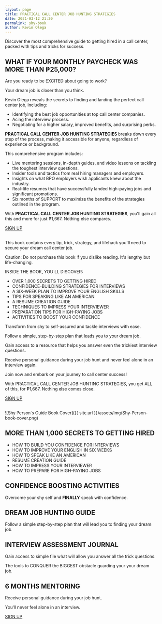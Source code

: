```yaml
--- 
layout: page
title: PRACTICAL CALL CENTER JOB HUNTING STRATEGIES
date: 2021-03-12 21:20
permalink: shy-book 
author: Kevin Olega 
--- 
```

Discover the most comprehensive guide to getting hired in a call center, packed with tips and tricks for success.

## WHAT IF YOUR MONTHLY PAYCHECK WAS MORE THAN ₱25,000?


Are you ready to be EXCITED about going to work?

Your dream job is closer than you think.

Kevin Olega reveals the secrets to finding and landing the perfect call center job, including:

* Identifying the best job opportunities at top call center companies.
* Acing the interview process.
* Negotiating for a higher salary, improved benefits, and surprising perks.

**PRACTICAL CALL CENTER JOB HUNTING STRATEGIES** breaks down every step of the process, making it accessible for anyone, regardless of experience or background.

This comprehensive program includes:

* Live mentoring sessions, in-depth guides, and video lessons on tackling the toughest interview questions.
* Insider tools and tactics from real hiring managers and employers.
* Insights on what BPO employers wish applicants knew about the industry.
* Real-life resumes that have successfully landed high-paying jobs and significant promotions.
* Six months of SUPPORT to maximize the benefits of the strategies outlined in the program.

With **PRACTICAL CALL CENTER JOB HUNTING STRATEGIES**, you'll gain all this and more for just ₱1,667. Nothing else compares.

<a href="https://forms.gle/rDnCxchcvXcLbpXh8" class="button focus">SIGN UP</a><br><br>

This book contains every tip, trick, strategy, and lifehack you'll need to secure your dream call center job.

Caution: Do not purchase this book if you dislike reading. It's lengthy but life-changing.

INSIDE THE BOOK, YOU'LL DISCOVER:

* OVER 1,000 SECRETS TO GETTING HIRED
* CONFIDENCE-BUILDING STRATEGIES FOR INTERVIEWS
* A SIX-WEEK PLAN TO IMPROVE YOUR ENGLISH SKILLS
* TIPS FOR SPEAKING LIKE AN AMERICAN
* A RESUME CREATION GUIDE
* TECHNIQUES TO IMPRESS YOUR INTERVIEWER
* PREPARATION TIPS FOR HIGH-PAYING JOBS
* ACTIVITIES TO BOOST YOUR CONFIDENCE

Transform from shy to self-assured and tackle interviews with ease.

Follow a simple, step-by-step plan that leads you to your dream job.

Gain access to a resource that helps you answer even the trickiest interview questions.

Receive personal guidance during your job hunt and never feel alone in an interview again.

Join now and embark on your journey to call center success!

With PRACTICAL CALL CENTER JOB HUNTING STRATEGIES, you get ALL of this, for ₱1,667. Nothing else comes close.

<a href="https://forms.gle/rDnCxchcvXcLbpXh8" class="button focus">SIGN UP</a><br><br>



![Shy Person's Guide Book Cover]({{ site.url }}/assets/img/Shy-Person-book-cover.png)


## MORE THAN 1,000 SECRETS TO GETTING HIRED

- HOW TO BUILD YOU CONFIDENCE FOR INTERVIEWS
- HOW TO IMPROVE YOUR ENGLISH IN SIX WEEKS
- HOW TO SPEAK LIKE AN AMERICAN
- RESUME CREATION GUIDE
- HOW TO IMPRESS YOUR INTERVIEWER
- HOW TO PREPARE FOR HIGH-PAYING JOBS

## CONFIDENCE BOOSTING ACTIVITIES

Overcome your shy self and **FINALLY** speak with confidence.

## DREAM JOB HUNTING GUIDE

Follow a simple step-by-step plan that will lead you to finding your dream job.

## INTERVIEW ASSESSMENT JOURNAL

Gain access to simple file what will allow you answer all the trick questions.

The tools to CONQUER the BIGGEST obstacle guarding your your dream job.

## 6 MONTHS MENTORING

Receive personal guidance during your job hunt.

You'll never feel alone in an interview.


<p><a href="https://forms.gle/rDnCxchcvXcLbpXh8" class="button focus">SIGN UP</a></p>


